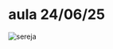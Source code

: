 # aula 24/06/25
![sereja](https://media2.giphy.com/media/v1.Y2lkPTc5MGI3NjExZ2l0MDl6eDR1cWo4OXlvYmllZnFxNDBxeWhmbmRjajl5d2FvNnBnYSZlcD12MV9pbnRlcm5hbF9naWZfYnlfaWQmY3Q9Zw/aYVhZCKdtXZSw/giphy.gif)
